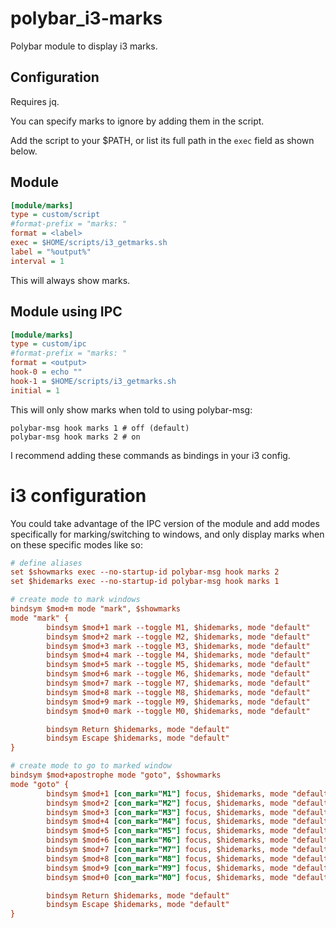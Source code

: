 # polybar_i3-marks

Polybar module to display i3 marks.

## Configuration

Requires jq.

You can specify marks to ignore by adding them in the script.

Add the script to your $PATH, or list its full path in the `exec` field as shown below.

## Module

```ini
[module/marks]
type = custom/script
#format-prefix = "marks: "
format = <label>
exec = $HOME/scripts/i3_getmarks.sh
label = "%output%"
interval = 1
```
This will always show marks.

## Module using IPC

```ini
[module/marks]
type = custom/ipc
#format-prefix = "marks: "
format = <output>
hook-0 = echo ""
hook-1 = $HOME/scripts/i3_getmarks.sh
initial = 1
```

This will only show marks when told to using polybar-msg:

```
polybar-msg hook marks 1 # off (default)
polybar-msg hook marks 2 # on
```

I recommend adding these commands as bindings in your i3 config.

# i3 configuration

You could take advantage of the IPC version of the module and add modes specifically for marking/switching to windows, and only display marks when on these specific modes like so:

```ini
# define aliases
set $showmarks exec --no-startup-id polybar-msg hook marks 2
set $hidemarks exec --no-startup-id polybar-msg hook marks 1

# create mode to mark windows
bindsym $mod+m mode "mark", $showmarks
mode "mark" {
        bindsym $mod+1 mark --toggle M1, $hidemarks, mode "default"
        bindsym $mod+2 mark --toggle M2, $hidemarks, mode "default"
        bindsym $mod+3 mark --toggle M3, $hidemarks, mode "default"
        bindsym $mod+4 mark --toggle M4, $hidemarks, mode "default"
        bindsym $mod+5 mark --toggle M5, $hidemarks, mode "default"
        bindsym $mod+6 mark --toggle M6, $hidemarks, mode "default"
        bindsym $mod+7 mark --toggle M7, $hidemarks, mode "default"
        bindsym $mod+8 mark --toggle M8, $hidemarks, mode "default"
        bindsym $mod+9 mark --toggle M9, $hidemarks, mode "default"
        bindsym $mod+0 mark --toggle M0, $hidemarks, mode "default"

        bindsym Return $hidemarks, mode "default"
        bindsym Escape $hidemarks, mode "default"
}

# create mode to go to marked window
bindsym $mod+apostrophe mode "goto", $showmarks
mode "goto" {
        bindsym $mod+1 [con_mark="M1"] focus, $hidemarks, mode "default"
        bindsym $mod+2 [con_mark="M2"] focus, $hidemarks, mode "default"
        bindsym $mod+3 [con_mark="M3"] focus, $hidemarks, mode "default"
        bindsym $mod+4 [con_mark="M4"] focus, $hidemarks, mode "default"
        bindsym $mod+5 [con_mark="M5"] focus, $hidemarks, mode "default"
        bindsym $mod+6 [con_mark="M6"] focus, $hidemarks, mode "default"
        bindsym $mod+7 [con_mark="M7"] focus, $hidemarks, mode "default"
        bindsym $mod+8 [con_mark="M8"] focus, $hidemarks, mode "default"
        bindsym $mod+9 [con_mark="M9"] focus, $hidemarks, mode "default"
        bindsym $mod+0 [con_mark="M0"] focus, $hidemarks, mode "default"

        bindsym Return $hidemarks, mode "default"
        bindsym Escape $hidemarks, mode "default"
}
```
